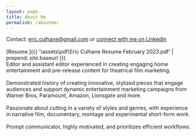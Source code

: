```yaml
---
layout: page
title: About Me
permalink: /aboutme/
---
```

<!-- 
Connect with me on LinkedIn.
[Resume.]({{ '\assets\pdf\Eric Culhane Assistant Editing Resume.pdf' | prepend: site.baseurl }}) -->



Contact: eric.culhane@gmail.com or <a href="https://www.linkedin.com/in/eric-culhane/">connect with me on LinkedIn</a> 
<br>
<br>
[Resume.]({{ '\assets\pdf\Eric Culhane Resume February 2023.pdf' | prepend: site.baseurl }})
<br>
Editor and assistant editor experienced in creating engaging home entertainment and pre-release content for theatrical film marketing. 
<br>
<br>
Demonstrated history of creating innovative, stylized pieces that engage audiences and support dynamic entertainment marketing campaigns from Warner Bros, Paramount, Amazon, Lionsgate and more.
<br>
<br>
Passionate about cutting in a variety of styles and genres, with experience in narrative film, documentary, montage and experimental short-form work. 
<br>
<br>
Prompt communicator, highly motivated, and prioritizes efficient workflows.
<br>


